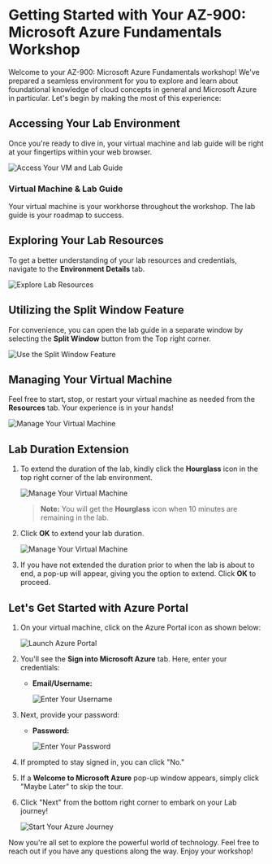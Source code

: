 # Getting Started with Your AZ-900: Microsoft Azure Fundamentals Workshop
 
Welcome to your AZ-900: Microsoft Azure Fundamentals workshop! We've prepared a seamless environment for you to explore and learn about foundational knowledge of cloud concepts in general and Microsoft Azure in particular. Let's begin by making the most of this experience:
 
## Accessing Your Lab Environment
 
Once you're ready to dive in, your virtual machine and lab guide will be right at your fingertips within your web browser.
 
  ![Access Your VM and Lab Guide](../images/labguide.png)

### Virtual Machine & Lab Guide
 
Your virtual machine is your workhorse throughout the workshop. The lab guide is your roadmap to success.
 
## Exploring Your Lab Resources
 
To get a better understanding of your lab resources and credentials, navigate to the **Environment Details** tab.
 
  ![Explore Lab Resources](../images/env.png)
 
## Utilizing the Split Window Feature
 
For convenience, you can open the lab guide in a separate window by selecting the **Split Window** button from the Top right corner.
 
  ![Use the Split Window Feature](../images/spl.png)
 
## Managing Your Virtual Machine
 
Feel free to start, stop, or restart your virtual machine as needed from the **Resources** tab. Your experience is in your hands!
 
  ![Manage Your Virtual Machine](../images/res.png)
 
## **Lab Duration Extension**

1. To extend the duration of the lab, kindly click the **Hourglass** icon in the top right corner of the lab environment. 

    ![Manage Your Virtual Machine](../images/gext.png)

    >**Note:** You will get the **Hourglass** icon when 10 minutes are remaining in the lab.

2. Click **OK** to extend your lab duration.
 
   ![Manage Your Virtual Machine](../images/gext2.png)

3. If you have not extended the duration prior to when the lab is about to end, a pop-up will appear, giving you the option to extend. Click **OK** to proceed.

## Let's Get Started with Azure Portal
 
1. On your virtual machine, click on the Azure Portal icon as shown below:
 
   ![Launch Azure Portal](../images/sc900-image(1).png)

 
2. You'll see the **Sign into Microsoft Azure** tab. Here, enter your credentials:
 
   - **Email/Username:** <inject key="AzureAdUserEmail"></inject>
 
       ![Enter Your Username](../images/sc900-image-1.png)
 
3. Next, provide your password:
 
   - **Password:** <inject key="AzureAdUserPassword"></inject>
 
      ![Enter Your Password](../images/sc900-image-2.png)
 
4. If prompted to stay signed in, you can click "No."
 
5. If a **Welcome to Microsoft Azure** pop-up window appears, simply click "Maybe Later" to skip the tour.
 
6. Click "Next" from the bottom right corner to embark on your Lab journey!
 
    ![Start Your Azure Journey](../images/sc900-image(3).png)
 
Now you're all set to explore the powerful world of technology. Feel free to reach out if you have any questions along the way. Enjoy your workshop!
